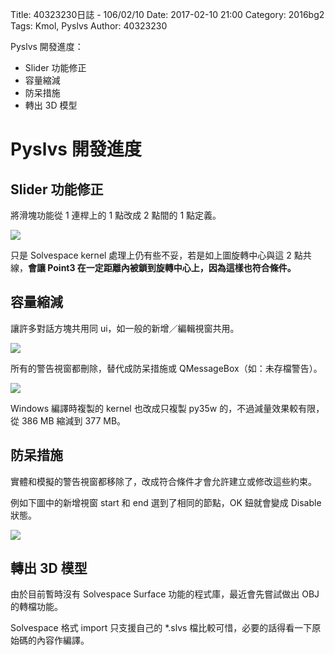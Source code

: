 Title: 40323230日誌 - 106/02/10
Date: 2017-02-10 21:00
Category: 2016bg2
Tags: Kmol, Pyslvs
Author: 40323230

Pyslvs 開發進度：

* Slider 功能修正
* 容量縮減
* 防呆措施
* 轉出 3D 模型

<!-- PELICAN_END_SUMMARY -->

Pyslvs 開發進度
===

Slider 功能修正
---

將滑塊功能從 1 連桿上的 1 點改成 2 點間的 1 點定義。

![](https://raw.githubusercontent.com/coursemdetw/project_site_files/gh-pages/files/2016spring/g2/Python_solvespace/0210_01.png)

只是 Solvespace kernel 處理上仍有些不妥，若是如上圖旋轉中心與這 2 點共線，**會讓 Point3 在一定距離內被鎖到旋轉中心上，因為這樣也符合條件。**

容量縮減
---

讓許多對話方塊共用同 ui，如一般的新增／編輯視窗共用。

![](https://raw.githubusercontent.com/coursemdetw/project_site_files/gh-pages/files/2016spring/g2/Python_solvespace/0210_02.png)

所有的警告視窗都刪除，替代成防呆措施或 QMessageBox（如：未存檔警告）。

![](https://raw.githubusercontent.com/coursemdetw/project_site_files/gh-pages/files/2016spring/g2/Python_solvespace/0210_03.png)

Windows 編譯時複製的 kernel 也改成只複製 py35w 的，不過減量效果較有限，從 386 MB 縮減到 377 MB。

防呆措施
---

實體和模擬的警告視窗都移除了，改成符合條件才會允許建立或修改這些約束。

例如下圖中的新增視窗 start 和 end 選到了相同的節點，OK 鈕就會變成 Disable 狀態。

![](https://raw.githubusercontent.com/coursemdetw/project_site_files/gh-pages/files/2016spring/g2/Python_solvespace/0210_04.png)

轉出 3D 模型
---

由於目前暫時沒有 Solvespace Surface 功能的程式庫，最近會先嘗試做出 OBJ 的轉檔功能。

Solvespace 格式 import 只支援自己的 *.slvs 檔比較可惜，必要的話得看一下原始碼的內容作編譯。